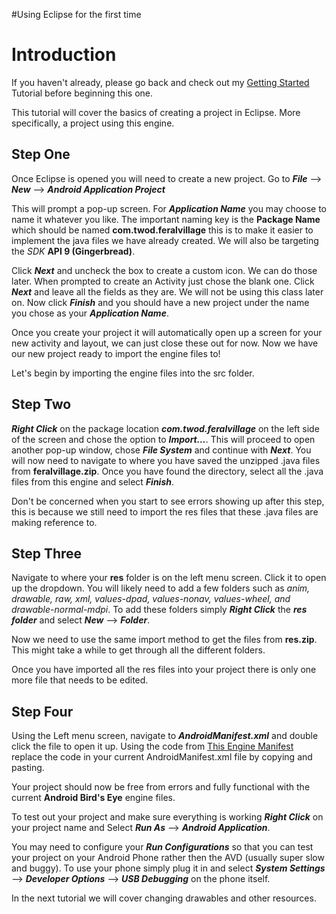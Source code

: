 #Using Eclipse for the first time

# Introduction #

If you haven't already, please go back and check out my [Getting Started](https://code.google.com/p/androidbirdseye/wiki/GettingStarted) Tutorial before beginning this one.

This tutorial will cover the basics of creating a project in Eclipse. More specifically, a project using this engine.

## **Step One** ##

Once Eclipse is opened you will need to create a new project. Go to _**File**_ --> _**New**_ --> _**Android Application Project**_

This will prompt a pop-up screen. For _**Application Name**_ you may choose to name it whatever you like. The important naming key is the **Package Name** which should be named **com.twod.feralvillage** this is to make it easier to implement the java files we have already created. We will also be targeting the _SDK_ **API 9 (Gingerbread)**.

Click _**Next**_ and uncheck the box to create a custom icon. We can do those later. When prompted to create an Activity just chose the blank one. Click _**Next**_ and leave all the fields as they are. We will not be using this class later on. Now click _**Finish**_ and you should have a new project under the name you chose as your _**Application Name**_.

Once you create your project it will automatically open up a screen for your new activity and layout, we can just close these out for now. Now we have our new project ready to import the engine files to!

Let's begin by importing the engine files into the src folder.

## **Step Two** ##

_**Right Click**_ on the package location _**com.twod.feralvillage**_ on the left side of the screen and chose the option to _**Import...**_. This will proceed to open another pop-up window, chose _**File System**_ and continue with _**Next**_. You will now need to navigate to where you have saved the unzipped .java files from **feralvillage.zip**. Once you have found the directory, select all the .java files from this engine and select _**Finish**_.

Don't be concerned when you start to see errors showing up after this step, this is because we still need to import the res files that these .java files are making reference to.

## **Step Three** ##

Navigate to where your **res** folder is on the left menu screen. Click it to open up the dropdown. You will likely need to add a few folders such as _anim, drawable, raw, xml, values-dpad, values-nonav, values-wheel, and drawable-normal-mdpi_. To add these folders simply _**Right Click**_ the _**res folder**_ and select _**New**_ --> _**Folder**_.

Now we need to use the same import method to get the files from **res.zip**. This might take a while to get through all the different folders.

Once you have imported all the res files into your project there is only one more file that needs to be edited.

## **Step Four** ##

Using the Left menu screen, navigate to _**AndroidManifest.xml**_ and double click the file to open it up. Using the code from [This Engine Manifest](https://code.google.com/p/androidbirdseye/source/browse/trunk/AndroidManifest.xml) replace the code in your current AndroidManifest.xml file by copying and pasting.

Your project should now be free from errors and fully functional with the current **Android Bird's Eye** engine files.

To test out your project and make sure everything is working _**Right Click**_ on your project name and Select _**Run As**_ --> _**Android Application**_.

You may need to configure your _**Run Configurations**_ so that you can test your project on your Android Phone rather then the AVD (usually super slow and buggy). To use your phone simply plug it in and select _**System Settings**_ --> _**Developer Options**_ --> _**USB Debugging**_ on the phone itself.

In the next tutorial we will cover changing drawables and other resources.